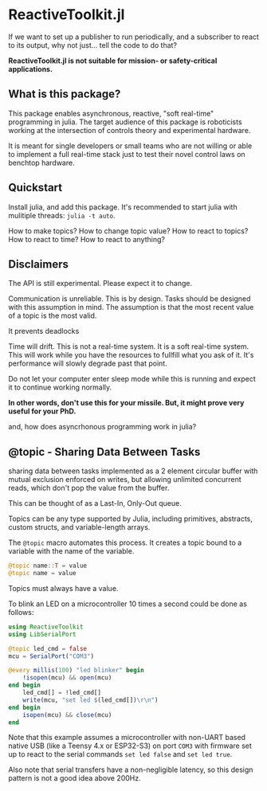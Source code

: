 # ReactiveToolkit.jl

If we want to set up a publisher to run periodically, and a subscriber to react to its output, why not just... tell the code to do that?

**ReactiveToolkit.jl is not suitable for mission- or safety-critical applications.**

## What is this package?

This package enables asynchronous, reactive, "soft real-time" programming in julia.
The target audience of this package is roboticists working at the intersection of controls theory and experimental hardware.

It is meant for single developers or small teams who are not willing or able to implement a full real-time stack just to test their novel control laws on benchtop hardware.


## Quickstart
Install julia, and add this package. It's recommended to start julia with mulitiple threads: `julia -t auto`.

How to make topics?
How to change topic value?
How to react to topics?
How to react to time?
How to react to anything?

## Disclaimers
The API is still experimental. Please expect it to change.

Communication is unreliable. This is by design. Tasks should be designed with this assumption in mind.
The assumption is that the most recent value of a topic is the most valid.
<!-- There is no guarantee that the value of a topic will propogate to all tasks which depend on it. -->
<!-- Topics as continuous signals. -->

<!-- Tasks will be skipped and topic values may not propogate -->
It prevents deadlocks

Time will drift. This is not a real-time system. It is a soft real-time system.
This will work while you have the resources to fullfill what you ask of it. It's performance will slowly degrade past that point.

Do not let your computer enter sleep mode while this is running and expect it to continue working normally.

**In other words, don't use this for your missile. But, it might prove very useful for your PhD.**

<!-- What is a task? -->
and, how does asyncrhonous programming work in julia?

<!--  What is metaprogramming? -->


## @topic - Sharing Data Between Tasks
sharing data between tasks
implemented as a 2 element circular buffer with mutual exclusion enforced on writes, but allowing unlimited concurrent reads, which don't pop the value from the buffer.

This can be thought of as a Last-In, Only-Out queue.

Topics can be any type supported by Julia, including primitives, abstracts, custom structs, and variable-length arrays.

The `@topic` macro automates this process. It creates a topic bound to a variable with the name of the variable.

```julia
@topic name::T = value
@topic name = value
```

Topics must always have a value.





To blink an LED on a microcontroller 10 times a second could be done as follows:

```julia
using ReactiveToolkit
using LibSerialPort

@topic led_cmd = false
mcu = SerialPort("COM3")

@every millis(100) "led blinker" begin
    !isopen(mcu) && open(mcu)
end begin
    led_cmd[] = !led_cmd[]
    write(mcu, "set led $(led_cmd[])\r\n")
end begin
    isopen(mcu) && close(mcu)
end
```
Note that this example assumes a microcontroller with non-UART based native USB (like a Teensy 4.x or ESP32-S3) on port `COM3` with firmware set up to react to the serial commands `set led false` and `set led true`.


Also note that serial transfers have a non-negligible latency, so this design pattern is not a good idea above 200Hz.


